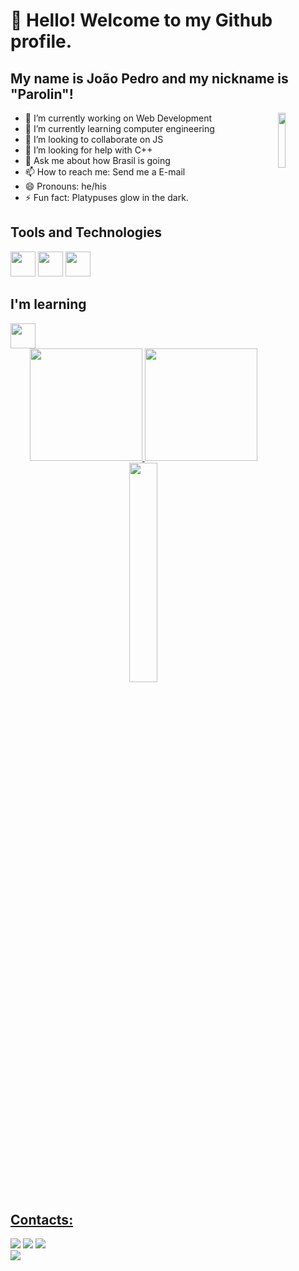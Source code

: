 # 👋 Hello! Welcome to my Github profile.
## My name is João Pedro and my nickname is "Parolin"!      

<img loading="lazy" align="right" width="15%" src="https://github.com/user-attachments/assets/43909bd3-b5c4-4fd8-9b65-a48fa2f5e2fe" />

- 🔭 I’m currently working on Web Development                                    
- 🌱 I’m currently learning computer engineering
- 👯 I’m looking to collaborate on JS
- 🤔 I’m looking for help with C++
- 💬 Ask me about how Brasil is going                        
- 📫 How to reach me: Send me a E-mail
- 😄 Pronouns: he/his
- ⚡ Fun fact: Platypuses glow in the dark.

## Tools and Technologies
<img loading="lazy" src="https://cdn.jsdelivr.net/gh/devicons/devicon@latest/icons/git/git-original-wordmark.svg" width="40" height="40" /> <img loading="lazy" src="https://cdn.jsdelivr.net/gh/devicons/devicon@latest/icons/javascript/javascript-original.svg" width="40" height="40" /> <img loading="lazy" src="https://cdn.jsdelivr.net/gh/devicons/devicon@latest/icons/html5/html5-original.svg" width="40" height="40" />

## I'm learning
<img loading="lazy" src="https://cdn.jsdelivr.net/gh/devicons/devicon@latest/icons/cplusplus/cplusplus-original.svg" width="40" height="40" />

<div align="center">
<a href="https://github.com/joaopedroparolin">
<img loading="lazy" height="180em" src="https://github-readme-stats.vercel.app/api/top-langs/?username=joaopedroparolin&layout=compact&langs_count=7&theme=dracula"/>
<img loading="lazy" height="180em" src="https://github-readme-stats.vercel.app/api?username=joaopedroparolin&show_icons=true&theme=dracula&include_all_commits=true&count_private=true"/>
</div>
  
<div align="center">
<img width="30%" src= "https://github.com/user-attachments/assets/f6de2a29-24f3-4dc3-8627-201b580ca9d4"/>
</div>
  
## Contacts:
<div>
<a href="https://www.instagram.com/joaopedroparolin/" target="_blank"><img loading="lazy" src="https://img.shields.io/badge/-Instagram-%23E4405F?style=for-the-badge&logo=instagram&logoColor=white" target="_blank"></a>
<a href = "mailto:joaopedroparolin@gmail.com"><img loading="lazy" src="https://img.shields.io/badge/Gmail-D14836?style=for-the-badge&logo=gmail&logoColor=white" target="_blank"></a>
<a href="https://linkedin.com/in/joão-pedro-souza-parolin-b4b1a321b" target="_blank"><img loading="lazy" src="https://img.shields.io/badge/-LinkedIn-%230077B5?style=for-the-badge&logo=linkedin&logoColor=white" target="_blank"></a>   
</div>

<img src="https://github.com/joaopedroparolin/joaopedroparolin/blob/output/github-contribution-grid-snake.svg"/>
